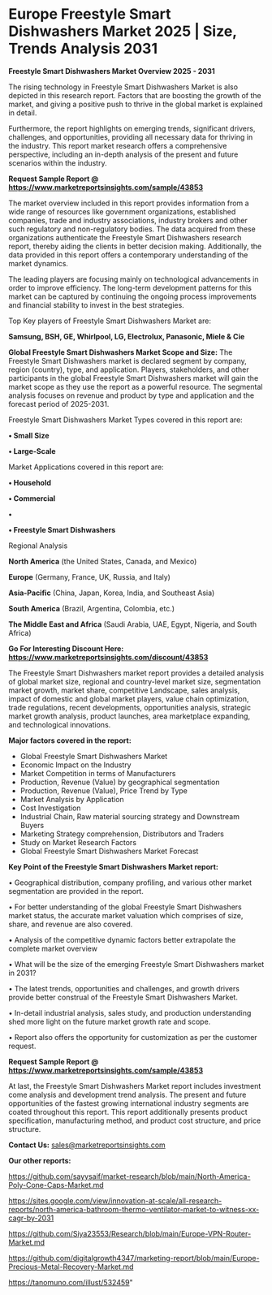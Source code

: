 # Europe Freestyle Smart Dishwashers Market 2025 | Size, Trends Analysis 2031

<Strong> Freestyle Smart Dishwashers Market Overview 2025 - 2031</strong>

The rising technology in Freestyle Smart Dishwashers Market is also depicted in this research report. Factors that are boosting the growth of the market, and giving a positive push to thrive in the global market is explained in detail.

Furthermore, the report highlights on emerging trends, significant drivers, challenges, and opportunities, providing all necessary data for thriving in the industry. This report market research offers a comprehensive perspective, including an in-depth analysis of the present and future scenarios within the industry.

<strong>Request Sample Report @ <a href=https://www.marketreportsinsights.com/sample/43853>https://www.marketreportsinsights.com/sample/43853</a></strong>

The market overview included in this report provides information from a wide range of resources like government organizations, established companies, trade and industry associations, industry brokers and other such regulatory and non-regulatory bodies. The data acquired from these organizations authenticate the Freestyle Smart Dishwashers research report, thereby aiding the clients in better decision making. Additionally, the data provided in this report offers a contemporary understanding of the market dynamics.

The leading players are focusing mainly on technological advancements in order to improve efficiency. The long-term development patterns for this market can be captured by continuing the ongoing process improvements and financial stability to invest in the best strategies.

Top Key players of Freestyle Smart Dishwashers Market are:

<strong>Samsung, BSH, GE, Whirlpool, LG, Electrolux, Panasonic, Miele & Cie</strong>

<strong><b>Global Freestyle Smart Dishwashers Market Scope and Size:</b></strong>
The Freestyle Smart Dishwashers market is declared segment by company, region (country), type, and application. Players, stakeholders, and other participants in the global Freestyle Smart Dishwashers market will gain the market scope as they use the report as a powerful resource. The segmental analysis focuses on revenue and product by type and application and the forecast period of 2025-2031.

Freestyle Smart Dishwashers Market Types covered in this report are:

<strong>•  Small Size

•  Large-Scale</strong>

Market Applications covered in this report are:

<strong>•  Household

•  Commercial

•  

•  Freestyle Smart Dishwashers</strong> 

Regional Analysis

<strong>North America</strong> (the United States, Canada, and Mexico)

<strong>Europe</strong> (Germany, France, UK, Russia, and Italy)

<strong>Asia-Pacific</strong> (China, Japan, Korea, India, and Southeast Asia)

<strong>South America</strong> (Brazil, Argentina, Colombia, etc.)

<strong>The Middle East and Africa</strong> (Saudi Arabia, UAE, Egypt, Nigeria, and South Africa)

<strong>Go For Interesting Discount Here: <a href=https://www.marketreportsinsights.com/discount/43853>https://www.marketreportsinsights.com/discount/43853</a></strong>

The Freestyle Smart Dishwashers market report provides a detailed analysis of global market size, regional and country-level market size, segmentation market growth, market share, competitive Landscape, sales analysis, impact of domestic and global market players, value chain optimization, trade regulations, recent developments, opportunities analysis, strategic market growth analysis, product launches, area marketplace expanding, and technological innovations.

<strong><b>Major factors covered in the report:</b></strong>
<ul>
  <li>Global Freestyle Smart Dishwashers Market </li>
  <li>Economic Impact on the Industry</li>
  <li>Market Competition in terms of Manufacturers</li>
  <li>Production, Revenue (Value) by geographical segmentation</li>
  <li>Production, Revenue (Value), Price Trend by Type</li>
  <li>Market Analysis by Application</li>
  <li>Cost Investigation</li>
  <li>Industrial Chain, Raw material sourcing strategy and Downstream Buyers</li>
  <li>Marketing Strategy comprehension, Distributors and Traders</li>
  <li>Study on Market Research Factors</li>
  <li>Global Freestyle Smart Dishwashers Market Forecast</li>
</ul>

<strong><b>Key Point of the Freestyle Smart Dishwashers Market report:</b></strong>

• Geographical distribution, company profiling, and various other market segmentation are provided in the report.

• For better understanding of the global Freestyle Smart Dishwashers market status, the accurate market valuation which comprises of size, share, and revenue are also covered.

• Analysis of the competitive dynamic factors better extrapolate the complete market overview

• What will be the size of the emerging Freestyle Smart Dishwashers market in 2031?

• The latest trends, opportunities and challenges, and growth drivers provide better construal of the Freestyle Smart Dishwashers Market.

• In-detail industrial analysis, sales study, and production understanding shed more light on the future market growth rate and scope.

• Report also offers the opportunity for customization as per the customer request.

<strong>Request Sample Report @ <a href=https://www.marketreportsinsights.com/sample/43853>https://www.marketreportsinsights.com/sample/43853</a></strong>

At last, the Freestyle Smart Dishwashers Market report includes investment come analysis and development trend analysis. The present and future opportunities of the fastest growing international industry segments are coated throughout this report. This report additionally presents product specification, manufacturing method, and product cost structure, and price structure.

<strong>Contact Us:</strong>
sales@marketreportsinsights.com

<strong>Our other reports:</strong>

<a href=https://github.com/sayysaif/market-research/blob/main/North-America-Poly-Cone-Caps-Market.md>https://github.com/sayysaif/market-research/blob/main/North-America-Poly-Cone-Caps-Market.md</a>

<a href=https://sites.google.com/view/innovation-at-scale/all-research-reports/north-america-bathroom-thermo-ventilator-market-to-witness-xx-cagr-by-2031>https://sites.google.com/view/innovation-at-scale/all-research-reports/north-america-bathroom-thermo-ventilator-market-to-witness-xx-cagr-by-2031</a>

<a href=https://github.com/Siya23553/Research/blob/main/Europe-VPN-Router-Market.md>https://github.com/Siya23553/Research/blob/main/Europe-VPN-Router-Market.md</a>

<a href=https://github.com/digitalgrowth4347/marketing-report/blob/main/Europe-Precious-Metal-Recovery-Market.md>https://github.com/digitalgrowth4347/marketing-report/blob/main/Europe-Precious-Metal-Recovery-Market.md</a>

<a href=https://tanomuno.com/illust/532459>https://tanomuno.com/illust/532459</a>"
